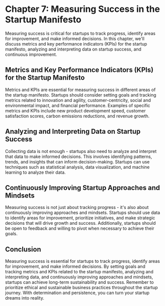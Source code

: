 Chapter 7: Measuring Success in the Startup Manifesto
=====================================================

Measuring success is critical for startups to track progress, identify areas for improvement, and make informed decisions. In this chapter, we'll discuss metrics and key performance indicators (KPIs) for the startup manifesto, analyzing and interpreting data on startup success, and continuous improvement.

Metrics and Key Performance Indicators (KPIs) for the Startup Manifesto
-----------------------------------------------------------------------

Metrics and KPIs are essential for measuring success in different areas of the startup manifesto. Startups should consider setting goals and tracking metrics related to innovation and agility, customer-centricity, social and environmental impact, and financial performance. Examples of specific metrics and KPIs include new product development speed, customer satisfaction scores, carbon emissions reductions, and revenue growth.

Analyzing and Interpreting Data on Startup Success
--------------------------------------------------

Collecting data is not enough - startups also need to analyze and interpret that data to make informed decisions. This involves identifying patterns, trends, and insights that can inform decision-making. Startups can use techniques such as statistical analysis, data visualization, and machine learning to analyze their data.

Continuously Improving Startup Approaches and Mindsets
------------------------------------------------------

Measuring success is not just about tracking progress - it's also about continuously improving approaches and mindsets. Startups should use data to identify areas for improvement, prioritize initiatives, and make strategic decisions that will drive growth and success. Additionally, startups should be open to feedback and willing to pivot when necessary to achieve their goals.

Conclusion
----------

Measuring success is essential for startups to track progress, identify areas for improvement, and make informed decisions. By setting goals and tracking metrics and KPIs related to the startup manifesto, analyzing and interpreting data, and continuously improving approaches and mindsets, startups can achieve long-term sustainability and success. Remember to prioritize ethical and sustainable business practices throughout the startup journey. With determination and persistence, you can turn your startup dreams into reality.
